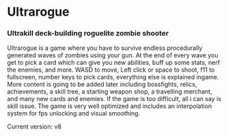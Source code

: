 # Ultrarogue
### Ultrakill deck-building roguelite zombie shooter
Ultrarogue is a game where you have to survive endless procedurally generated waves of zombies using your gun. At the end of every wave you get to pick a card which can give you new abilities, buff up some stats, nerf the enemies, and more. WASD to move, Left click or space to shoot, f11 to fullscreen, number keys to pick cards, everything else is explained ingame. More content is going to be added later including bossfights, relics, achievements, a skill tree, a starting weapon shop, a travelling merchant, and many new cards and enemies. If the game is too difficult, all i can say is skill issue. The game is very well optimized and includes an interpolation system for fps unlocking and visual smoothing.

Current version: v8

